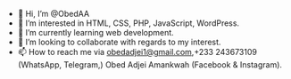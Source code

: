 - 👋 Hi, I’m @ObedAA
- 👀 I’m interested in HTML, CSS, PHP, JavaScript, WordPress.
- 🌱 I’m currently learning web development.
- 💞️ I’m looking to collaborate with regards to my interest.
- 📫 How to reach me via obedadjei1@gmail.com,+233 243673109 (WhatsApp, Telegram,) Obed Adjei Amankwah (Facebook & Instagram).

<!---
ObedAA/ObedAA is a ✨ special ✨ repository because its `README.md` (this file) appears on your GitHub profile.
You can click the Preview link to take a look at your changes.
--->
